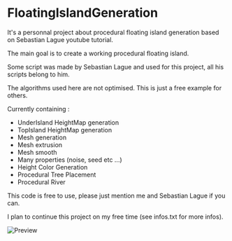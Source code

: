 # FloatingIslandGeneration
It's a personnal project about procedural floating island generation based on Sebastian Lague youtube tutorial.

The main goal is to create a working procedural floating island.

Some script was made by Sebastian Lague and used for this project, all his scripts belong to him.

The algorithms used here are not optimised. This is just a free example for others.

Currently containing :
 - UnderIsland HeightMap generation
 - TopIsland HeightMap generation
 - Mesh generation
 - Mesh extrusion
 - Mesh smooth
 - Many properties (noise, seed etc ...)
 - Height Color Generation
 - Procedural Tree Placement
 - Procedural River
 
This code is free to use, please just mention me and Sebastian Lague if you can.

I plan to continue this project on my free time (see infos.txt for more infos).

![Preview](https://github.com/super-cokil/FloatingIslandGeneration/blob/master/preview.PNG)

